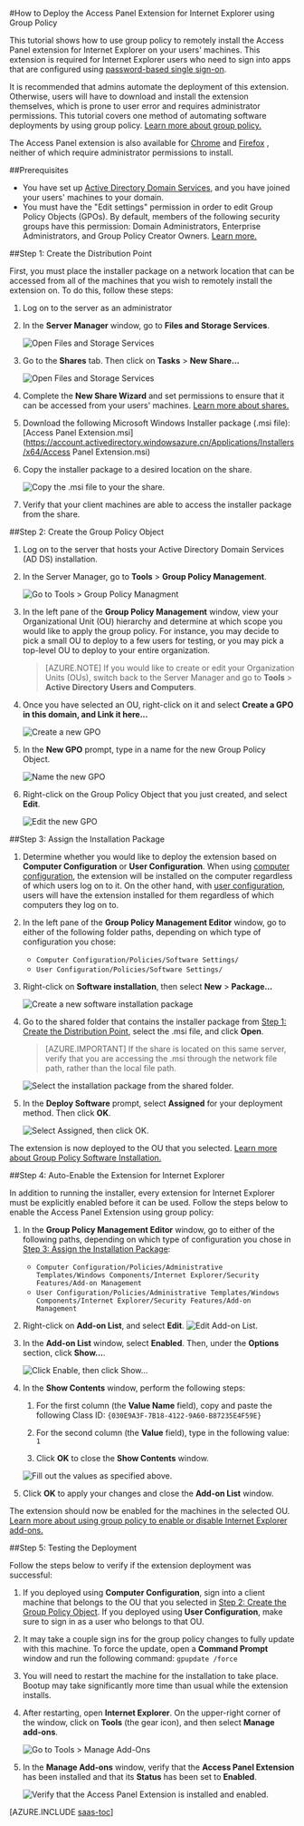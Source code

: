 <properties
   pageTitle="How to Deploy the Access Panel Extension for Internet Explorer using Group Policy | Windows Azure"
   description="How to use group policy to deploy the Internet Explorer add-on for the My Apps portal."
   services="active-directory"
   documentationCenter=""
   authors="liviodlc"
   manager="stevenpo"
   editor=""/>
<tags
	ms.service="active-directory"
	ms.date="09/28/2015"
	wacn.date=""/>

#How to Deploy the Access Panel Extension for Internet Explorer using Group Policy

This tutorial shows how to use group policy to remotely install the Access Panel extension for Internet Explorer on your users' machines. This extension is required for Internet Explorer users who need to sign into apps that are configured using [password-based single sign-on](/documentation/articles/active-directory-appssoaccess-whatis#password-based-single-sign-on).

It is recommended that admins automate the deployment of this extension. Otherwise, users will have to download and install the extension themselves, which is prone to user error and requires administrator permissions. This tutorial covers one method of automating software deployments by using group policy. [Learn more about group policy.](https://technet.microsoft.com/windowsserver/bb310732.aspx)

The Access Panel extension is also available for <!-- deleted by customization [Chrome](https://chrome.google.com/webstore/detail/access-panel-extension/ggjhpefgjjfobnfoldnjipclpcfbgbhl) --><!-- keep by customization: begin --> [Chrome](https://go.microsoft.com/fwLink/?LinkID=311859) <!-- keep by customization: end --> and <!-- deleted by customization [Firefox](https://addons.mozilla.org/zh-cn/firefox/addon/access-panel-extension/) --><!-- keep by customization: begin --> [Firefox](https://go.microsoft.com/fwLink/?LinkID=626998) <!-- keep by customization: end -->, neither of which require administrator permissions to install.

##Prerequisites

- You have set up [Active Directory Domain Services](https://msdn.microsoft.com/zh-cn/library/aa362244%28v=vs.85%29.aspx), and you have joined your users' machines to your domain.
- You must have the "Edit settings" permission in order to edit Group Policy Objects (GPOs). By default, members of the following security groups have this permission: Domain Administrators, Enterprise Administrators, and Group Policy Creator Owners. [Learn more.](https://technet.microsoft.com/zh-cn/library/cc781991%28v=ws.10%29.aspx)

##Step 1: Create the Distribution Point

First, you must place the installer package on a network location that can be accessed from all of the machines that you wish to remotely install the extension on. To do this, follow these steps:

1. Log on to the server as an administrator

2. In the **Server Manager** window, go to **Files and Storage Services**.

	![Open Files and Storage Services](./media/active-directory-saas-ie-group-policy/files-services.png)

3. Go to the **Shares** tab. Then click on **Tasks** > **New Share...**

	![Open Files and Storage Services](./media/active-directory-saas-ie-group-policy/shares.png)

4. Complete the **New Share Wizard** and set permissions to ensure that it can be accessed from your users' machines. [Learn more about shares.](https://technet.microsoft.com/zh-cn/library/cc753175.aspx)

5. Download the following Microsoft Windows Installer package (.msi file): [Access Panel Extension.msi](https://account.activedirectory.windowsazure.cn/Applications/Installers/x64/Access Panel Extension.msi)

6. Copy the installer package to a desired location on the share.

	![Copy the .msi file to your the share.](./media/active-directory-saas-ie-group-policy/copy-package.png)

8. Verify that your client machines are able to access the installer package from the share. 

##Step 2: Create the Group Policy Object

1. Log on to the server that hosts your Active Directory Domain Services (AD DS) installation.

2. In the Server Manager, go to **Tools** > **Group Policy Management**.

	![Go to Tools > Group Policy Managment](./media/active-directory-saas-ie-group-policy/tools-gpm.png)

3. In the left pane of the **Group Policy Management** window, view your Organizational Unit (OU) hierarchy and determine at which scope you would like to apply the group policy. For instance, you may decide to pick a small OU to deploy to a few users for testing, or you may pick a top-level OU to deploy to your entire organization.

	> [AZURE.NOTE] If you would like to create or edit your Organization Units (OUs), switch back to the Server Manager and go to **Tools** > **Active Directory Users and Computers**.

4. Once you have selected an OU, right-click on it and select **Create a GPO in this domain, and Link it here...**

	![Create a new GPO](./media/active-directory-saas-ie-group-policy/create-gpo.png)

5. In the **New GPO** prompt, type in a name for the new Group Policy Object.

	![Name the new GPO](./media/active-directory-saas-ie-group-policy/name-gpo.png)

6. Right-click on the Group Policy Object that you just created, and select **Edit**.

	![Edit the new GPO](./media/active-directory-saas-ie-group-policy/edit-gpo.png)

##Step 3: Assign the Installation Package

1. Determine whether you would like to deploy the extension based on **Computer Configuration** or **User Configuration**. When using [computer configuration](https://technet.microsoft.com/zh-cn/library/cc736413%28v=ws.10%29.aspx), the extension will be installed on the computer regardless of which users log on to it. On the other hand, with [user configuration](https://technet.microsoft.com/zh-cn/library/cc781953%28v=ws.10%29.aspx), users will have the extension installed for them regardless of which computers they log on to.

2. In the left pane of the **Group Policy Management Editor** window, go to either of the following folder paths, depending on which type of configuration you chose:
	- `Computer Configuration/Policies/Software Settings/`
	- `User Configuration/Policies/Software Settings/`

3. Right-click on **Software installation**, then select **New** > **Package...**

	![Create a new software installation package](./media/active-directory-saas-ie-group-policy/new-package.png)

4. Go to the shared folder that contains the installer package from [Step 1: Create the Distribution Point](#step-1-create-the-distribution-point), select the .msi file, and click **Open**.

	> [AZURE.IMPORTANT] If the share is located on this same server, verify that you are accessing the .msi through the network file path, rather than the local file path.

	![Select the installation package from the shared folder.](./media/active-directory-saas-ie-group-policy/select-package.png)

5. In the **Deploy Software** prompt, select **Assigned** for your deployment method. Then click **OK**.

	![Select Assigned, then click OK.](./media/active-directory-saas-ie-group-policy/deployment-method.png)

The extension is now deployed to the OU that you selected. [Learn more about Group Policy Software Installation.](https://technet.microsoft.com/zh-cn/library/cc738858%28v=ws.10%29.aspx)

##Step 4: Auto-Enable the Extension for Internet Explorer 

In addition to running the installer, every extension for Internet Explorer must be explicitly enabled before it can be used. Follow the steps below to enable the Access Panel Extension using group policy:

1. In the **Group Policy Management Editor** window, go to either of the following paths, depending on which type of configuration you chose in [Step 3: Assign the Installation Package](#step-3-assign-the-installation-package):
	- `Computer Configuration/Policies/Administrative Templates/Windows Components/Internet Explorer/Security Features/Add-on Management`
	- `User Configuration/Policies/Administrative Templates/Windows Components/Internet Explorer/Security Features/Add-on Management`

2. Right-click on **Add-on List**, and select **Edit**.
	![Edit Add-on List.](./media/active-directory-saas-ie-group-policy/edit-add-on-list.png)

3. In the **Add-on List** window, select **Enabled**. Then, under the **Options** section, click **Show...**.

	![Click Enable, then click Show...](./media/active-directory-saas-ie-group-policy/edit-add-on-list-window.png)

4. In the **Show Contents** window, perform the following steps:

	1. For the first column (the **Value Name** field), copy and paste the following Class ID: `{030E9A3F-7B18-4122-9A60-B87235E4F59E}`

	2. For the second column (the **Value** field), type in the following value: `1`

	3. Click **OK** to close the **Show Contents** window.

	![Fill out the values as specified above.](./media/active-directory-saas-ie-group-policy/show-contents.png)

5. Click **OK** to apply your changes and close the **Add-on List** window.

The extension should now be enabled for the machines in the selected OU. [Learn more about using group policy to enable or disable Internet Explorer add-ons.](https://technet.microsoft.com/zh-cn/library/dn454941.aspx)

##Step 5: Testing the Deployment

Follow the steps below to verify if the extension deployment was successful:

1. If you deployed using **Computer Configuration**, sign into a client machine that belongs to the OU that you selected in [Step 2: Create the Group Policy Object](#step-2-create-the-group-policy-object). If you deployed using **User Configuration**, make sure to sign in as a user who belongs to that OU.

2. It may take a couple sign ins for the group policy changes to fully update with this machine. To force the update, open a **Command Prompt** window and run the following command: `gpupdate /force`

3. You will need to restart the machine for the installation to take place. Bootup may take significantly more time than usual while the extension installs.

4. After restarting, open **Internet Explorer**. On the upper-right corner of the window, click on **Tools** (the gear icon), and then select **Manage add-ons**.

	![Go to Tools > Manage Add-Ons](./media/active-directory-saas-ie-group-policy/manage-add-ons.png)

5. In the **Manage Add-ons** window, verify that the **Access Panel Extension** has been installed and that its **Status** has been set to **Enabled**.

	![Verify that the Access Panel Extension is installed and enabled.](./media/active-directory-saas-ie-group-policy/verify-install.png)

[AZURE.INCLUDE [saas-toc](../includes/active-directory-saas-toc.md)]

